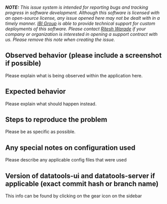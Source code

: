 _**NOTE:** This issue system is intended for reporting bugs and tracking progress in software development. Although this software is licensed with an open-source license, any issue opened here may not be dealt with in a timely manner. [IBI Group](https://www.ibigroup.com/) is able to provide technical support for custom deployments of this software. Please contact [Ritesh Warade](mailto:ritesh.warade@ibigroup.com?subject=Data%20Tools%20inquiry%20via%20GitHub&body=Name:%20%0D%0AAgency/Company:%20%0D%0ABest%20date/time%20for%20a%20demo/discussion:%20%0D%0ADescription%20of%20needs:%20) if your company or organization is interested in opening a support contract with us. Please remove this note when creating the issue._

## Observed behavior (please include a screenshot if possible)

Please explain what is being observed within the application here.

## Expected behavior

Please explain what should happen instead.

## Steps to reproduce the problem

Please be as specific as possible.

## Any special notes on configuration used

Please describe any applicable config files that were used

## Version of datatools-ui and datatools-server if applicable (exact commit hash or branch name)

This info can be found by clicking on the gear icon on the sidebar
